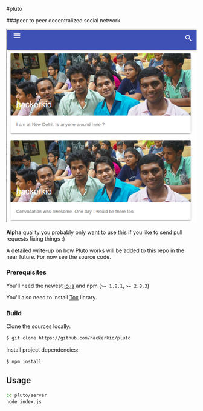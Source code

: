 #pluto

###peer to peer decentralized social network

![screenshot](server/public/images/example.png)

**Alpha** quality you probably only want to use this if you like to send pull requests fixing things :)

A detailed write-up on how Pluto works will be added to this repo in the near future. For now see the source code.

### Prerequisites

You'll need the newest [io.js](https://iojs.org) and npm (`>= 1.8.1`, `>= 2.8.3`)

You'll also need to install [Tox](https://github.com/irungentoo/toxcore) library. 

### Build

Clone the sources locally:

```sh
$ git clone https://github.com/hackerkid/pluto

```

Install project dependencies:

```sh
$ npm install
```

## Usage

```sh
cd pluto/server
node index.js
```

